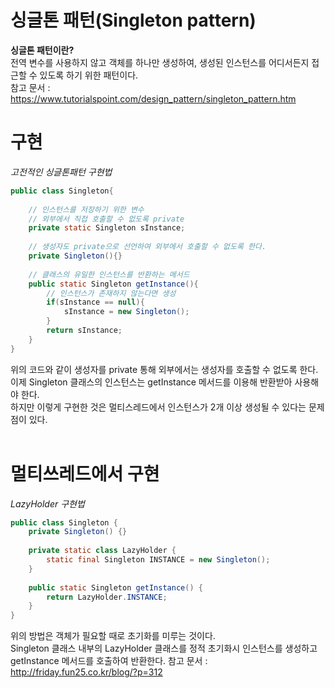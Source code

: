 싱글톤 패턴(Singleton pattern)
===========================
**싱글톤 패턴이란?**<br>
전역 변수를 사용하지 않고 객체를 하나만 생성하여, 생성된 인스턴스를 어디서든지 접근할 수 있도록 하기 위한 패턴이다.<br>
참고 문서 : https://www.tutorialspoint.com/design_pattern/singleton_pattern.htm

# 구현
*고전적인 싱글톤패턴 구현법*
```java
public class Singleton{
	
	// 인스턴스를 저장하기 위한 변수
	// 외부에서 직접 호출할 수 없도록 private
	private static Singleton sInstance;
	
	// 생성자도 private으로 선언하여 외부에서 호출할 수 없도록 한다.
	private Singleton(){}
	
	// 클래스의 유일한 인스턴스를 반환하는 메서드
	public static Singleton getInstance(){
		// 인스턴스가 존재하지 않는다면 생성
		if(sInstance == null){
			sInstance = new Singleton();
		}
		return sInstance;
	}	
}
```
위의 코드와 같이 생성자를 private 통해 외부에서는 생성자를 호출할 수 없도록 한다.<br>
이제 Singleton 클래스의 인스턴스는 getInstance 메서드를 이용해 반환받아 사용해야 한다.<br>
하지만 이렇게 구현한 것은 멀티스레드에서 인스턴스가 2개 이상 생성될 수 있다는 문제점이 있다.<br><br>
# 멀티쓰레드에서 구현
*LazyHolder 구현법*
```java
public class Singleton {
    private Singleton() {}
 
    private static class LazyHolder {
        static final Singleton INSTANCE = new Singleton();
    }
 
    public static Singleton getInstance() {
        return LazyHolder.INSTANCE;
    }
}
```
위의 방법은 객체가 필요할 때로 초기화를 미루는 것이다.<br>
Singleton 클래스 내부의 LazyHolder 클래스를 정적 초기화시 인스턴스를 생성하고 getInstance 메서드를 호출하여  반환한다.
참고 문서 : http://friday.fun25.co.kr/blog/?p=312
